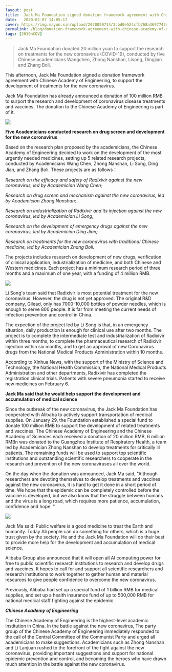 ```yaml
---
layout: post
title:  Jack Ma Foundation signed donation framework agreement with Chinese Academy of Engineering
date:   2020-02-07 14:05:17
cover: https://img.mayun.xin/upload/2020020714/3cbd0e524cfb768a3697743d54fc68dd.jpg
permalink: /blog/donation-framework-agreement-with-chinese-academy-of-engineering
tags: [2019nCOV]
---
```


> Jack Ma Foundation donated 20 million yuan to support the research on treatments for the new coronavirus (COVID-19), conducted by five Chinese academicians Wangchen, Zhong Nanshan, Lisong, Dingjian and Zhang Boli.

This afternoon, Jack Ma Foundation signed a donation framework agreement with Chinese Academy of Engineering, to support the development of treatments for the new coronavirus.

Jack Ma Foundation has already announced a donation of 100 million RMB to surport the research and development of coronavirus disease treatments and vaccines. The donation to the Chinese Academy of Engineering is part of it.

![](https://img.mayun.xin/upload/2020031516/ec44a79137699aa36e0f3512e4ed5b2f.jpeg)

**Five Academicians conducted research on drug screen and development for the new coronavirus**

Based on the research plan proposed by the academicians, the Chinese Academy of Engineering decided to work on the development of the most urgently needed medicines, setting up 5 related research projects, conducted by Academicians Wang Chen, Zhong Nanshan, Li Song, Ding Jian, and Zhang Boli. These projects are as follows：

*Research on the efficacy and safety of Radixivir against the new coronavirus, led by Academician Wang Chen;*

*Research on drug screen and mechanism against the new coronavirus, led by Academician Zhong Nanshan;*

*Research on industrialization of Radixivir and its injection against the new coronavirus, led by Academician Li Song;*

*Research on the development of emergency drugs against the new coronavirus, led by Academician Ding Jian;*

*Research on treatments for the new coronavirus with traditional Chinese medicine, led by Academician Zhang Boli.*

The projects includes research on development of new drugs, verification of clinical application, industrialization of medicine, and both Chinese and Western medicines. Each project has a minimum research period of three months and a maximum of one year, with a funding of 4 million RMB.

![](https://img.mayun.xin/upload/2020031516/88c8982b8eba323f2231740b47499b82.jpeg)

Li Song's team said that Radixivir is most potential treatment for the new coronavirus. However, the drug is not yet approved. The original R&D company, Gilead, only has 7000-10,000 bottles of powder needles, which is enough to serve 800 people. It is far from meeting the current needs of infection prevention and control in China.

The expection of the project led by  Li Song is that, in an emergency situation, daily production is enough for clinical use after two months. The project is to complete the intermediate test and industrialization of Radixivir within three months, to complete the pharmaceutical research of Radixivir injection within six months, and to get an approval of new Coronavirus drugs from the National Medical Products Administration within 10 months.  

According to Xinhua News, with the support of the Ministry of Science and Technology, the National Health Commission, the National Medical Products Administration and other departments, Radixivir has completed the registration clinical trials. Patients with severe pneumonia started to receive new medicines on February 6.

**Jack Ma said that he would help support the development and accumulation of medical science**

 Since the outbreak of the new coronavirus, the Jack Ma Foundation has cooperated with Alibaba to actively support transportation of medical supplies. On January 29, the Foundation established a special fund to donate 100 million RMB to support the development of related treatments and vaccines. The Chinese Academy of Engineering and the Chinese Academy of Sciences each received a donation of 20 million RMB, 6 million RMBn was donated to the Guangzhou Institute of Respiratory Health, a team led by Academician Zhong Nanshan to develop treatments for critically ill patients. The remaining funds will be used to support top scientific institutions and outstanding scientific researchers to cooperate in the research and prevention of the new coronaviruses all over the world.

On the day when the donation was announced, Jack Ma said, "Although researchers are devoting themselves to develop treatments and vaccines against the new coronavirus, it is hard to get it done in a short period of time. We hope that the epidemic can be completely controlled before the vaccine is developed, but we also know that the struggle between humans and the virus is a long road, which requires more patience, accumulation, confidence and hope. "

![](https://img.mayun.xin/upload/2020031516/72c8818f3876199ccf44198e1ab9f253.jpeg)

Jack Ma said: Public welfare is a good medicine to treat the Earth and humanity. Today Ali people can do something for others, which is a huge trust given by the society. He and the Jack Ma Foundation will do their best to provide more help for the development and accumulation of medical science.

Alibaba Group also announced that it will open all AI computing power for free to public scientific research institutions to research and develop drugs and vaccines. It hopes to call for and support all scientific researchers and research institutions to work together to gather human and material resources to give people confidence to overcome the new coronavirus. 

Previously, Alibaba had set up a special fund of 1 billion RMB for medical supplies, and set up a health insurance fund of up to 500,000 RMB for national medical staff fighting against the epidemic. 



***Chinese Academy of Engineering***

The Chinese Academy of Engineering is the highest-level academic institution in China. In the battle against the new coronavirus, The party group of the Chinese Academy of Engineering immediately responded to the call of the Central Committee of the Communist Party and urged all academicians to make suggestions. Academicians such as Zhong Nanshan and Li Lanjuan rushed to the forefront of the fight against the new coronavirus, providing important suggestions and support for national epidemic prevention and control, and becoming the heroes who have drawn much attention in the battle against the new coronavirus.